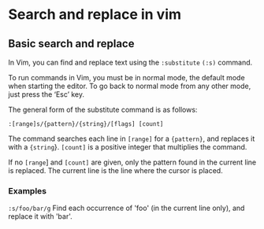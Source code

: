 # Search and replace in vim 
## Basic search and replace

In Vim, you can find and replace text using the `:substitute` `(:s)` command.

To run commands in Vim, you must be in normal mode, the default mode when starting the editor. To go back to normal mode from any other mode, just press the ‘Esc’ key.

The general form of the substitute command is as follows:

``` vim Script
:[range]s/{pattern}/{string}/[flags] [count]
```
The command searches each line in `[range]` for a `{pattern}`, and replaces it with a `{string`}. `[count]` is a positive integer that multiplies the command.

If no `[range`] and `[count]` are given, only the pattern found in the current line is replaced. The current line is the line where the cursor is placed.

### Examples 
`:s/foo/bar/g`
Find each occurrence of 'foo' (in the current line only), and replace it with 'bar'.

